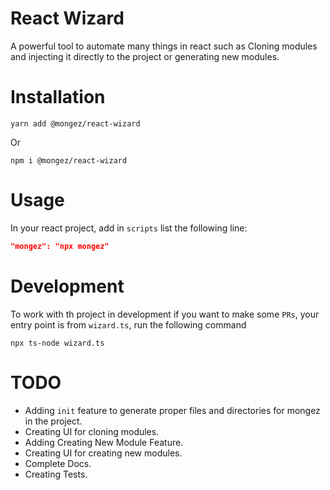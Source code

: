 # React Wizard

A powerful tool to automate many things in react such as Cloning modules and injecting it directly to the project or generating new modules.


# Installation

`yarn add @mongez/react-wizard`

Or

`npm i @mongez/react-wizard`

# Usage

In your react project, add in `scripts` list the following line:

```json
"mongez": "npx mongez"
```

# Development

To work with th project in development if you want to make some `PRs`, your entry point is from `wizard.ts`, run the following command

`npx ts-node wizard.ts`

# TODO

- Adding `init` feature to generate proper files and directories for mongez in the project.
- Creating UI for cloning modules.
- Adding Creating New Module Feature.
- Creating UI for creating new modules.
- Complete Docs.
- Creating Tests.